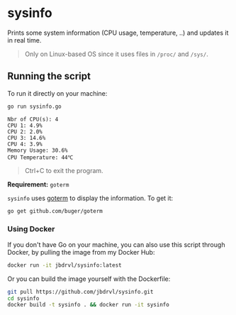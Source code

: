 # sysinfo

Prints some system information (CPU usage, temperature, ..) and updates it in real time.

> Only on Linux-based OS since it uses files in `/proc/` and `/sys/`.

## Running the script

To run it directly on your machine:

```sh
go run sysinfo.go
```

```
Nbr of CPU(s): 4
CPU 1: 4.9%   
CPU 2: 2.0%  
CPU 3: 14.6%  
CPU 4: 3.9%   
Memory Usage: 30.6%  
CPU Temperature: 44℃
```

> Ctrl+C to exit the program.

__Requirement:__ `goterm`

`sysinfo` uses [goterm](https://github.com/buger/goterm) to display the information. To get it:

```sh
go get github.com/buger/goterm
```

### Using Docker

If you don't have Go on your machine, you can also use this script through Docker, by pulling the image from my Docker Hub:

```sh
docker run -it jbdrvl/sysinfo:latest
```

Or you can build the image yourself with the Dockerfile:

```sh
git pull https://github.com/jbdrvl/sysinfo.git
cd sysinfo
docker build -t sysinfo . && docker run -it sysinfo
```
